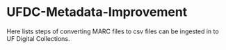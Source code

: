 # UFDC-Metadata-Improvement
Here lists steps of converting MARC files to csv files can be ingested in to UF Digital Collections. 
